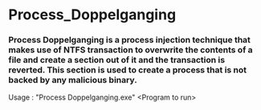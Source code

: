 # Process\_Doppelganging
### Process Doppelganging is a process injection technique that makes use of NTFS transaction to overwrite the contents of a file and create a section out of it and the transaction is reverted. This section is used to create a process that is not backed by any malicious binary.

Usage : "Process Doppelganging.exe" \<Program to run\>


